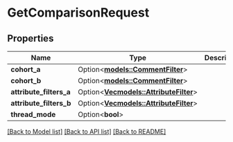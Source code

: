 # GetComparisonRequest

## Properties

Name | Type | Description | Notes
------------ | ------------- | ------------- | -------------
**cohort_a** | Option<[**models::CommentFilter**](CommentFilter.md)> |  | [optional]
**cohort_b** | Option<[**models::CommentFilter**](CommentFilter.md)> |  | [optional]
**attribute_filters_a** | Option<[**Vec<models::AttributeFilter>**](AttributeFilter.md)> |  | [optional]
**attribute_filters_b** | Option<[**Vec<models::AttributeFilter>**](AttributeFilter.md)> |  | [optional]
**thread_mode** | Option<**bool**> |  | [optional]

[[Back to Model list]](../README.md#documentation-for-models) [[Back to API list]](../README.md#documentation-for-api-endpoints) [[Back to README]](../README.md)


